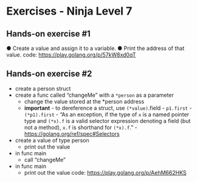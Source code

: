 # Exercises - Ninja Level 7

## Hands-on exercise #1

● Create a value and assign it to a variable.
● Print the address of that value.
code: https://play.golang.org/p/57kW8xd0qT

## Hands-on exercise #2

- create a person struct
- create a func called “changeMe” with a `*person` as a parameter
  - change the value stored at the \*person address
  - **important** - to dereference a struct, use `(*value)`.field - `p1.first` - `(*p1).first` - “As an exception, if the type of `x` is a named pointer type and `(*x).f`
    is a valid selector expression denoting a field (but not a method),
    `x.f` is shorthand for `(*x).f`.” - https://golang.org/ref/spec#Selectors
- create a value of type person
  - print out the value
- in func main
  - call “changeMe”
- in func main
  - print out the value
    code: https://play.golang.org/p/AehM662HKS
